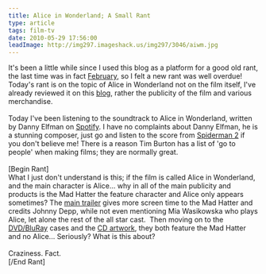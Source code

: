 ```yaml
---
title: Alice in Wonderland; A Small Rant
type: article
tags: film-tv
date: 2010-05-29 17:56:00
leadImage: http://img297.imageshack.us/img297/3046/aiwm.jpg
---
```

It's been a little while since I used this blog as a platform for a good old rant, the last time was in fact <a href="http://www.jamesdoc.co.uk/2010/02/become-fan-and-get-insert-product-free.html">February</a>, so I felt a new rant was well overdue! Today's rant is on the topic of Alice in Wonderland not on the film itself, I've already reviewed it on this <a href="http://www.jamesdoc.co.uk/2010/03/alice-in-wonderland-film-review.html">blog</a>, rather the publicity of the film and various merchandise.<br /><br />Today I've been listening to the soundtrack to Alice in Wonderland, written by Danny Elfman on <a href="http://open.spotify.com/album/4HcpykTFR8ZfyyrOX9jNJo">Spotify</a>. I have no complaints about Danny Elfman, he is a stunning composer, just go and listen to the score from <a href="http://open.spotify.com/album/1ewzcnxwhekq50IMd864PW">Spiderman 2</a> if you don't believe me! There is a reason Tim Burton has a list of 'go to people' when making films; they are normally great.<br /><br />[Begin Rant]<br />What I just don't understand is this; if the film is called Alice in Wonderland, and the main character is Alice... why in all of the main publicity and products is the Mad Hatter the feature character and Alice only appears sometimes? The <a href="http://www.youtube.com/watch?v=pMiCJefpn9Q">main trailer</a> gives more screen time to the Mad Hatter and credits Johnny Depp, while not even mentioning&nbsp;Mia Wasikowska who plays Alice, let alone&nbsp;the rest of the all star cast. &nbsp;Then moving on to the <a href="http://www.play.com/DVD/Blu-ray/4-/9769895/Alice-In-Wonderland-DoublePlay-Pack/Product.html">DVD/BluRay</a> cases and the <a href="http://www.play.com/Music/CD/4-/13562291/Danny-Elfman-Alice-In-Wonderland-Original-Soundtrack/Product.html">CD artwork</a>, they both feature the Mad Hatter and no Alice... Seriously? What is this about?<br /><br />Craziness. Fact.<br />[/End Rant]
